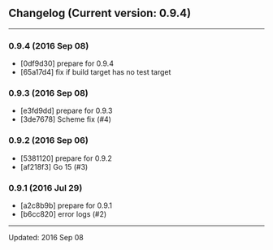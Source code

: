## Changelog (Current version: 0.9.4)

-----------------

### 0.9.4 (2016 Sep 08)

* [0df9d30] prepare for 0.9.4
* [65a17d4] fix if build target has no test target

### 0.9.3 (2016 Sep 08)

* [e3fd9dd] prepare for 0.9.3
* [3de7678] Scheme fix (#4)

### 0.9.2 (2016 Sep 06)

* [5381120] prepare for 0.9.2
* [af218f3] Go 15 (#3)

### 0.9.1 (2016 Jul 29)

* [a2c8b9b] prepare for 0.9.1
* [b6cc820] error logs (#2)

-----------------

Updated: 2016 Sep 08